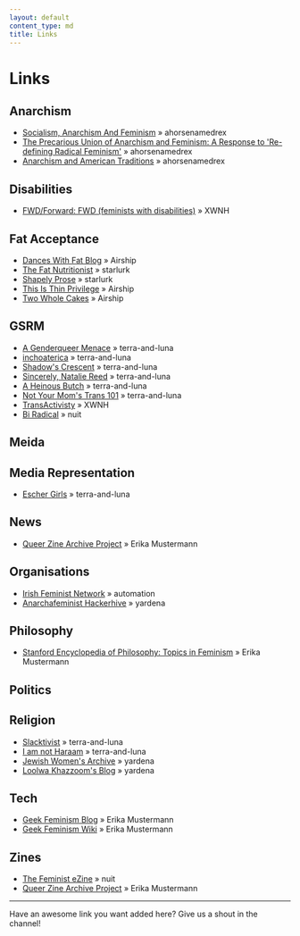 ```yaml
---
layout: default
content_type: md
title: Links
---
```


# Links
## Anarchism
* [Socialism, Anarchism And Feminism](http://theanarchistlibrary.org/library/carol-ehrlich-socialism-anarchism-and-feminism) &raquo; ahorsenamedrex
* [The Precarious Union of Anarchism and Feminism: A Response to 'Re-defining Radical Feminism'](http://theanarchistlibrary.org/library/red-sonja-nefac-boston-the-precarious-union-of-anarchism-and-feminism-a-response-to-re-defining) &raquo; ahorsenamedrex
* [Anarchism and American Traditions](http://tmh.floonet.net/articles/vdc.html) &raquo; ahorsenamedrex


## Disabilities
* [FWD\/Forward: FWD \(feminists with disabilities\)](http://disabledfeminists.com/) &raquo; XWNH

## Fat Acceptance 
* [Dances With Fat Blog](https://danceswithfat.wordpress.com/blog/) &raquo; Airship
* [The Fat Nutritionist](http://www.fatnutritionist.com/) &raquo; starlurk
* [Shapely Prose](http://kateharding.net/) &raquo; starlurk
* [This Is Thin Privilege](http://thisisthinprivilege.tumblr.com/) &raquo; Airship
* [Two Whole Cakes](http://blog.twowholecakes.com/) &raquo; Airship

## GSRM
* [A Genderqueer Menace](http://gqmenace.wordpress.com/) &raquo; terra-and-luna
* [inchoaterica](http://inchoaterica.wordpress.com/) &raquo; terra-and-luna
* [Shadow's Crescent](http://shadowscrescent.wordpress.com/) &raquo; terra-and-luna
* [Sincerely, Natalie Reed](http://freethoughtblogs.com/nataliereed) &raquo; terra-and-luna
* [A Heinous Butch](http://heinousbutch.wordpress.com/) &raquo; terra-and-luna
* [Not Your Mom's Trans 101](http://tranarchism.com/2010/11/26/not-your-moms-trans-101/) &raquo; terra-and-luna
* [TransActivisty](http://www.transactivisty.com/) &raquo; XWNH
* [Bi Radical](https://radicalbi.wordpress.com/) &raquo; nuit

## Meida

## Media Representation
* [Escher Girls](http://eschergirls.tumblr.com/) &raquo; terra-and-luna

## News
* [Queer Zine Archive Project](http://freenode-feminists.github.com/links/) &raquo; Erika Mustermann

## Organisations
* [Irish Feminist Network](http://www.irishfeministnetwork.org/) &raquo; automation
* [Anarchafeminist Hackerhive](https://www.noisebridge.net/wiki/Anarchafeminist_Hackerhive) &raquo; yardena

## Philosophy
* [Stanford Encyclopedia of Philosophy: Topics in Feminism](http://plato.stanford.edu/entries/feminism-topics/) &raquo; Erika Mustermann

## Politics

## Religion
* [Slacktivist](http://www.patheos.com/blogs/slacktivist/) &raquo; terra-and-luna
* [I am not Haraam](http://iamnotharaam.tumblr.com/) &raquo; terra-and-luna
* [Jewish Women's Archive](http://jwa.org/blog) &raquo; yardena
* [Loolwa Khazzoom's Blog](http://loolwa.com/blog/) &raquo; yardena

## Tech
* [Geek Feminism Blog](http://geekfeminism.org/) &raquo; Erika Mustermann
* [Geek Feminism Wiki](http://geekfeminism.wikia.com/wiki/Geek_Feminism_Wiki) &raquo; Erika Mustermann

## Zines
* [The Feminist eZine](http://www.feministezine.com/feminist/) &raquo; nuit
* [Queer Zine Archive Project](http://freenode-feminists.github.com/links/) &raquo; Erika Mustermann

***

Have an awesome link you want added here? Give us a shout in the channel!
